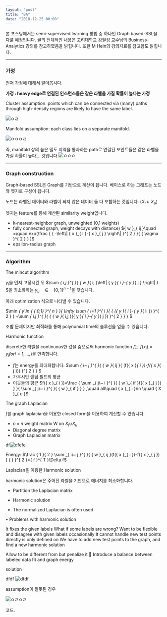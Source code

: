 ```yaml
---
layout: "post"
title: "BA"
date: "2018-12-25 00:00"
---
```


본 포스팅에서는 semi-supervised learning 방법 중 하나인 Graph based-SSL을 다룰 예정입니다.
 글의 전체적인 내용은 고려대학교 강필성 교수님의 Business-Analytics 강의를 참고하였음을 밝힙니다. 또한 M Hein의 강의자료를 참고함도 밝힙니다.
___
### 가정

먼저 가정에 대해서 알아봅시다.

**가정 : heavy edge로 연결된 인스턴스들은 같은 라벨을 가질 확률이 높다는 가정**

Cluster assumption: points which can be connected via (many) paths
through high-density regions are likely to have the same label.

![ㅇㄹ](images/2018/12/ㅇㄹ.png)

Manifold assumption: each class lies on a separate manifold.

![ㅇㅇㅇㄹ](images/2018/12/ㅇㅇㅇㄹ.png)


즉, manifold 상의 높은 밀도 지역을 통과하는 path로 연결된 포인트들은 같은 라벨을 가질 확률이 높다는 것입니다
![ㅇㅇㅇ](images/2018/12/ㅇㅇㅇ.png)
___
### Graph construction

Graph-based SSL은 Graph를 기반으로 계산이 됩니다. 베이스로 하는 그래프는 노드와 엣지로 구성이 됩니다.

노드는 라벨된 데이터와 라벨이 되지 않은 데이터 둘 다 포함하는 것입니다. (${ X }_{ l }\cup { X }_{ u }$)

엣지는 feature를 통해 계산된 similarity weight입니다.
- k-nearest-neighbor graph, unweighted (0,1 weights)
- fully connected graph, weight decays with distance)
${ w }_{ ij }\quad =\quad exp(\frac { { -\left\| { x }_{ i }-{ x }_{ j } \right\|  }^{ 2 } }{ { \sigma  }^{ 2 } } )$
- epsilon-radius graph


___

### Algorithm

The mincut algorithm

$y_l$을 먼저 고정시킨 뒤 $\sum _{ i,j }^{  }{ { w }_{ ij }\left| { y }_{ i }-{ y }_{ j } \right|  } $을 최소화하는 ${ y }_{ u }\quad \in \quad { \{ 0,1\}  }^{ n-1 }$을
찾습니다.

아래 optimization 식으로 나타낼 수 있습니다.

$\min _{ y\in { \{ 0,1\}  }^{ n } }{ \infty \sum _{ i=1 }^{ l }{ { ({ y }_{ i }-{ y }_{ li }) }^{ 2 } } +\sum _{ i,j }^{  }{ { { w }_{ i,j }({ y }_{ i }-{ y }_{ j }) }^{ 2 } }  } $

조합 문제이지만 최적화를 통해 polynomial time의 솔루션을 얻을 수 있습니다.

Harmonic function

discrete한 라벨을 continuous한 값을 줌으로써 harmonic function $f$는 $f(x_i) = y_i for i=1,...,l$을 만족합니다.
- $f$는 energy를 최대화합니다.
$\sum _{ i\~ j }^{  }{ { w }_{ ij }{ (f({ x }_{ i })-f({ x }_{ j })) }^{ 2 } } $
- 가우시안 랜덤 필드의 평균
- 이웃들의 평균
$f({ x }_{ i })=\frac { \sum _{ j\~ i }^{  }{ { w }_{ if }f({ x }_{ j }) }  }{ \sum _{ j\~ i }^{  }{ { w }_{ if } }  } ,\quad all\quad { x }_{ i }\in \quad { X }_{ u }$

The graph Laplacian

$f$를 graph laplacian을 이용한 closed form을 이용하여 계산할 수 있습니다.
- $n\times n$ weight matrix W on ${ X }_{ l }{ \cup X }_{ u }$
- Diagonal degree matrix
- Graph Laplacian matrix

df![dfefe](images/2018/12/dfefe.png)

Energy: $\frac { 1 }{ 2 } \sum _{ i\~ j }^{  }{ { w }_{ ij }(f({ x }_{ i })-f({ x }_{ j }) } { ) }^{ 2 }={ f }^{ T }\Delta f$

Laplacian을 이용한 Harmonic solution

harmonic solution은 주어진 라벨을 기반으로 에너지를 최소화합니다.

- Partition the Laplacian matrix

- Harmonic solution
- The normalized Laplacian is often used


• Problems with harmonic solution

It fixes the given labels
What if some labels are wrong?
Want to be flexible and disagree with given labels occasionally
It cannot handle new test points directly
is only defined on
We have to add new test points to the graph, and find a new harmonic solution

Allow             to be different from      but penalize it  Introduce a balance between labeled data fit and graph energy

solution

dfdf
![dfdf](images/2018/12/dfdf.png)

assumption이 잘못된 경우

![ㅇㄹㅇㄹ](images/2018/12/ㅇㄹㅇㄹ.png)


코드.
